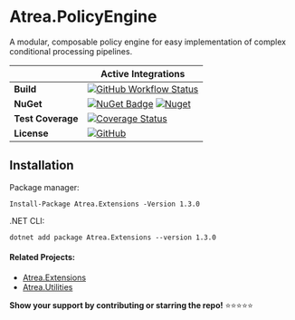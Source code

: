 # Atrea.PolicyEngine

A modular, composable policy engine for easy implementation of complex conditional processing pipelines.

|     |  **Active Integrations**   |
| --- | --- |
| **Build** | [![GitHub Workflow Status](https://img.shields.io/github/workflow/status/itabaiyu/atrea-policyengine/.NET%20Core%20Build%20&%20Test)](https://github.com/itabaiyu/atrea-policyengine/actions?query=workflow%3A%22.NET+Core+Build+%26+Test%22)
| **NuGet** | [![NuGet Badge](https://buildstats.info/nuget/atrea.policyengine?includePreReleases=true)](https://www.nuget.org/packages/atrea.policyengine/) [![Nuget](https://img.shields.io/nuget/v/atrea.policyengine)](https://www.nuget.org/packages/Atrea.PolicyEngine/)
| **Test Coverage** | [![Coverage Status](https://coveralls.io/repos/github/itabaiyu/atrea-policyengine/badge.png?branch=master)](https://coveralls.io/github/itabaiyu/atrea-policyengine?branch=master)
| **License** | [![GitHub](https://img.shields.io/github/license/itabaiyu/atrea-policyengine)](https://github.com/itabaiyu/atrea-policyengine/blob/master/LICENSE)

## Installation

Package manager:
```
Install-Package Atrea.Extensions -Version 1.3.0
```

.NET CLI:
```
dotnet add package Atrea.Extensions --version 1.3.0
```

#### Related Projects:

* [Atrea.Extensions](https://github.com/itabaiyu/atrea-extensions)
* [Atrea.Utilities](https://github.com/itabaiyu/atrea-utilities)

**Show your support by contributing or starring the repo!** :star::star::star::star::star: 
